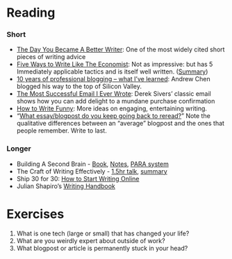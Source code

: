 # Reading

### Short

- [The Day You Became A Better Writer](https://dilbertblog.typepad.com/the_dilbert_blog/2007/06/the_day_you_bec.html): One of the most widely cited short pieces of writing advice
- [Five Ways to Write Like The Economist](https://www.legalwritingpro.com/pdf/the-economist.pdf): Not as impressive: but has 5 Immediately applicable tactics and is itself well written. ([Summary](https://twitter.com/swyx/status/1563742742643081218?s=20&t=sQB9Q1KoePIqodXjlq63bg))
- [10 years of professional blogging – what I’ve learned](https://andrewchen.com/professional-blogging/): Andrew Chen blogged his way to the top of Silicon Valley.
- [The Most Successful Email I Ever Wrote](https://sive.rs/cdbe): Derek Sivers’ classic email shows how you can add delight to a mundane purchase confirmation
- [How to Write Funny](https://copywritingcourse.com/writing-funny/): More ideas on engaging, entertaining writing.
- “[What essay/blogpost do you keep going back to reread?](https://news.ycombinator.com/item?id=15406826)” Note the qualitative differences between an “average” blogpost and the ones that people remember. Write to last.

### Longer

- Building A Second Brain - [Book](https://www.buildingasecondbrain.com/), [Notes](https://maggieappleton.com/basb), [PARA system](https://fortelabs.com/blog/para/)
- The Craft of Writing Effectively - [1.5hr talk](https://www.youtube.com/watch?v=vtIzMaLkCaM&feature=emb_title), [summary](https://www.robincussol.com/the-craft-of-writing-effectively-summary/)
- Ship 30 for 30: [How to Start Writing Online](https://www.ship30for30.com/post/how-to-start-writing-online-the-ship-30-for-30-ultimate-guide)
- Julian Shapiro’s [Writing Handbook](https://www.julian.com/guide/write/intro)

# Exercises

1. ​What is one tech (large or small) that has changed your life?
2. ​What are you weirdly expert about outside of work?
3. ​What blogpost or article is permanently stuck in your head?
